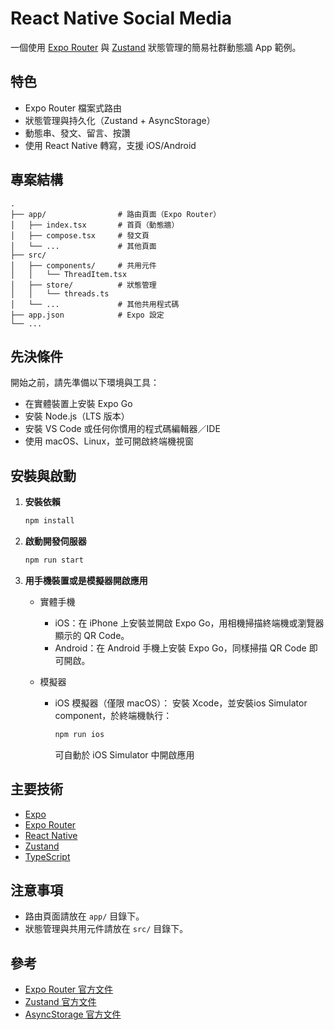 # React Native Social Media

一個使用 [Expo Router](https://expo.github.io/router/docs) 與 [Zustand](https://docs.pmnd.rs/zustand/getting-started/introduction) 狀態管理的簡易社群動態牆 App 範例。

## 特色

- Expo Router 檔案式路由
- 狀態管理與持久化（Zustand + AsyncStorage）
- 動態串、發文、留言、按讚
- 使用 React Native 轉寫，支援 iOS/Android

## 專案結構

```
.
├── app/                # 路由頁面（Expo Router）
│   ├── index.tsx       # 首頁（動態牆）
│   ├── compose.tsx     # 發文頁
│   └── ...             # 其他頁面
├── src/
│   ├── components/     # 共用元件
│   │   └── ThreadItem.tsx
│   ├── store/          # 狀態管理
│   │   └── threads.ts
│   └── ...             # 其他共用程式碼
├── app.json            # Expo 設定
└── ...
```

## 先決條件

開始之前，請先準備以下環境與工具：
- 在實體裝置上安裝 Expo Go
- 安裝 Node.js（LTS 版本）
- 安裝 VS Code 或任何你慣用的程式碼編輯器／IDE
- 使用 macOS、Linux，並可開啟終端機視窗

## 安裝與啟動

1. **安裝依賴**
    ```sh
    npm install
    ```

2. **啟動開發伺服器**
    ```sh
    npm run start
    ```

3. **用手機裝置或是模擬器開啟應用**
    - 實體手機
        - iOS：在 iPhone 上安裝並開啟 Expo Go，用相機掃描終端機或瀏覽器顯示的 QR Code。
        - Android：在 Android 手機上安裝 Expo Go，同樣掃描 QR Code 即可開啟。
        
    - 模擬器
        - iOS 模擬器（僅限 macOS）：
            安裝 Xcode，並安裝ios Simulator component，於終端機執行：
            ```sh
            npm run ios
            ```
            可自動於 iOS Simulator 中開啟應用

## 主要技術

- [Expo](https://expo.dev/)
- [Expo Router](https://expo.github.io/router/docs)
- [React Native](https://reactnative.dev/)
- [Zustand](https://docs.pmnd.rs/zustand/getting-started/introduction)
- [TypeScript](https://www.typescriptlang.org/)

## 注意事項

- 路由頁面請放在 `app/` 目錄下。
- 狀態管理與共用元件請放在 `src/` 目錄下。

## 參考

- [Expo Router 官方文件](https://expo.github.io/router/docs)
- [Zustand 官方文件](https://docs.pmnd.rs/zustand/getting-started/introduction)
- [AsyncStorage 官方文件](https://react-native-async-storage.github.io/async-storage/docs/install/)